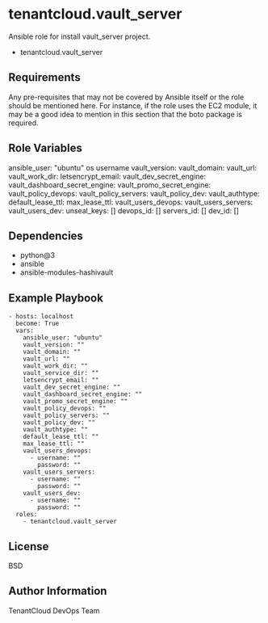 tenantcloud.vault_server
=========

Ansible role for install vault_server project.

  - tenantcloud.vault_server

Requirements
------------

Any pre-requisites that may not be covered by Ansible itself or the role should be mentioned here. For instance, if the role uses the EC2 module, it may be a good idea to mention in this section that the boto package is required.

Role Variables
--------------

ansible_user: "ubuntu" os username
vault_version:
vault_domain:
vault_url:
vault_work_dir:
letsencrypt_email:
vault_dev_secret_engine:
vault_dashboard_secret_engine:
vault_promo_secret_engine:
vault_policy_devops:
vault_policy_servers:
vault_policy_dev:
vault_authtype:
default_lease_ttl:
max_lease_ttl:
vault_users_devops:
vault_users_servers:
vault_users_dev:
unseal_keys: []
devops_id: []
servers_id: []
dev_id: []

Dependencies
------------

- python@3
- ansible
- ansible-modules-hashivault
  
Example Playbook
----------------

    - hosts: localhost
      become: True
      vars:
        ansible_user: "ubuntu"
        vault_version: ""
        vault_domain: ""
        vault_url: ""
        vault_work_dir: ""
        vault_service_dir: ""
        letsencrypt_email: ""
        vault_dev_secret_engine: ""
        vault_dashboard_secret_engine: ""
        vault_promo_secret_engine: ""
        vault_policy_devops: ""
        vault_policy_servers: ""
        vault_policy_dev: ""
        vault_authtype: ""
        default_lease_ttl: ""
        max_lease_ttl: ""
        vault_users_devops:
          - username: ""
            password: ""
        vault_users_servers:
          - username: ""
            password: ""
        vault_users_dev:
          - username: ""
            password: ""
      roles:
        - tenantcloud.vault_server

License
-------

BSD

Author Information
------------------

TenantCloud DevOps Team
